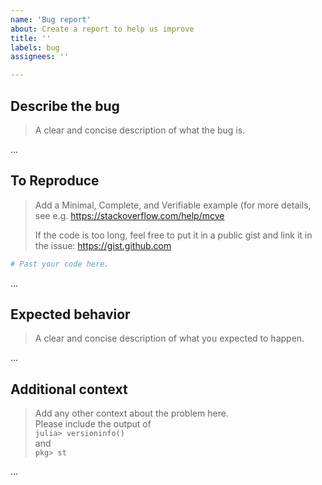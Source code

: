```yaml
---
name: 'Bug report'
about: Create a report to help us improve
title: ''
labels: bug
assignees: ''

---
```


Describe the bug
---
> A clear and concise description of what the bug is.

...

To Reproduce
---
> Add a Minimal, Complete, and Verifiable example (for more details, see e.g. 
https://stackoverflow.com/help/mcve
>
> If the code is too long, feel free to put it in a public gist and link
it in the issue: https://gist.github.com

```julia
# Past your code here.
```

...

Expected behavior
---
> A clear and concise description of what you expected to happen.

...

Additional context
---
> Add any other context about the problem here.\
> Please include the output of\
> `julia> versioninfo()`\
> and\
> `pkg> st`

...

